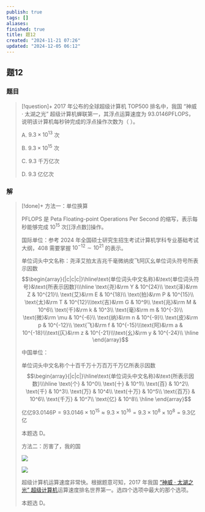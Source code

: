 ```yaml
---
publish: true
tags: []
aliases: 
finished: true
title: 题12
created: "2024-11-21 07:26"
updated: "2024-12-05 06:12"
---
```

## 题12
### 题目
> [!question]+
> 2017 年公布的全球超级计算机 TOP500 排名中，我国 “神威 · 太湖之光” 超级计算机蝉联第一，其浮点运算速度为 93.0146PFLOPS，说明该计算机每秒钟完成的浮点操作次数为（ ）。
> 
> A. $9.3\times10^{13}$ 次
> 
> B. $9.3\times10^{15}$ 次
> 
> C. 9.3 千万亿次
> 
> D. 9.3 亿亿次
### 解
> [!done]+
> 方法一：单位换算
> 
> PFLOPS 是 Peta Floating-point Operations Per Second 的缩写，表示每秒能够完成 $10^{15}$ 次[[浮点数]]操作。
> 
> 国际单位：参考 2024 年全国硕士研究生招生考试计算机学科专业基础考试大纲，408 需要掌握 $10^{-12}\sim10^{21}$ 的表示。
> 
> 单位词头中文名称：尧泽艾拍太吉兆千毫微纳皮飞阿仄幺单位词头符号所表示因数
> $$\begin{array}{|c|c|c|}\hline\text{单位词头中文名称}&\text{单位词头符号}&\text{所表示因数}\\\hline \text{尧}&\rm Y & 10^{24}\\ \text{泽}&\rm Z & 10^{21}\\ \text{艾}&\rm E & 10^{18}\\ \text{拍}&\rm P & 10^{15}\\ \text{太}&\rm T & 10^{12}\\\text{吉}&\rm G & 10^9\\ \text{兆}&\rm M & 10^6\\ \text{千}&\rm k & 10^3\\ \text{毫}&\rm m & 10^{-3}\\ \text{微}&\rm \mu & 10^{-6}\\ \text{纳}&\rm n & 10^{-9}\\ \text{皮}&\rm p & 10^{-12}\\ \text{飞}&\rm f & 10^{-15}\\\text{阿}&\rm a & 10^{-18}\\\text{仄}&\rm z & 10^{-21}\\\text{幺}&\rm y & 10^{-24}\\ \hline \end{array}$$
> 
> 中国单位：
> 
> 单位词头中文名称个十百千万十万百万千万亿所表示因数
> $$\begin{array}{|c|c|}\hline\text{单位词头中文名称}&\text{所表示因数}\\\hline \text{个} & 10^0\\ \text{十} & 10^1\\ \text{百} & 10^2\\ \text{千} & 10^3\\ \text{万} & 10^4\\ \text{十万} & 10^5\\ \text{百万} & 10^6\\ \text{千万} & 10^7\\ \text{亿} & 10^8\\ \hline \end{array}$$
> 
> 亿亿$93.0146\text{P}=93.0146\times10^{15}\approx9.3\times10^{16}=9.3\times10^8\times10^8=9.3\text{亿亿}$
> 
> 本题选 D。
> 
> 方法二：厉害了，我的国
> 
> ![](https://pic4.zhimg.com/v2-92ebf8ccd6ce173a581f58385b590e97_r.jpg)
> 
> ![](https://pic4.zhimg.com/v2-b69be6c20d11f8e07ff75702eee3a7e5_r.jpg)
> 
> 超级计算机运算速度非常快。根据题意可知，2017 年我国 [“神威 · 太湖之光” 超级计算机](https://baike.baidu.com/item/神威·太湖之光超级计算机/19755876)运算速度排名世界第一。选四个选项中最大的那个选项。
> 
> 本题选 D。